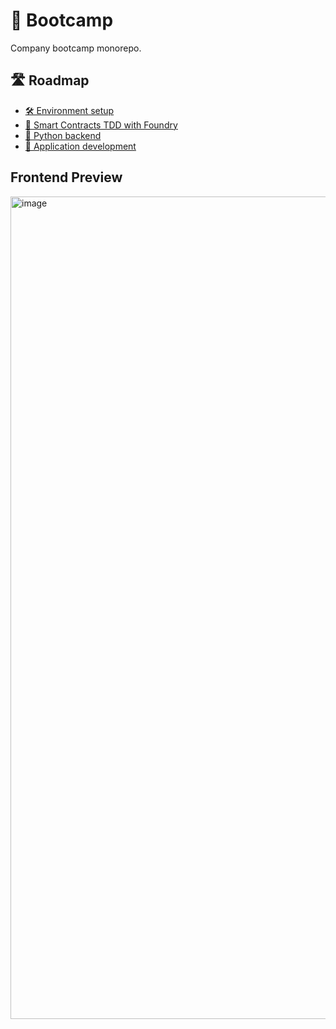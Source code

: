 # 🥾 Bootcamp

Company bootcamp monorepo.

## 🛣️ Roadmap

* [🛠️ Environment setup](./environment-setup/README.md)
* [🤖 Smart Contracts TDD with Foundry](./smart-contracts/README.md)
* [🐍 Python backend](./python/README.md)
* [🌈 Application development](./frontend/README.md)


## Frontend Preview
<img width="1316" alt="image" src="https://github.com/user-attachments/assets/aca515ce-fa40-4a06-ae8a-f328779a90e9" />
